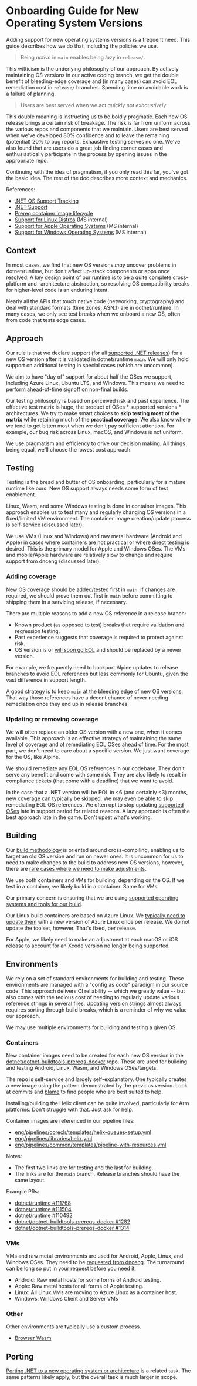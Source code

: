 # Onboarding Guide for New Operating System Versions

Adding support for new operating systems versions is a frequent need. This guide describes how we do that, including the policies we use.

> Being _active_ in `main` enables being _lazy_ in `release/`.

This witticism is the underlying philosophy of our approach. By actively maintaining OS versions in our active coding branch, we get the double benefit of bleeding-edge coverage and (in many cases) can avoid EOL remediation cost in `release/` branches. Spending time on avoidable work is a failure of planning.

> Users are best served when we act _quickly_ not _exhaustively_.


This double meaning is instructing us to be boldly pragmatic. Each new OS release brings a certain risk of breakage. The risk is far from uniform across the various repos and components that we maintain. Users are best served when we've developed 80% confidence and to leave the remaining (potential) 20% to bug reports. Exhaustive testing serves no one. We've also found that are users do a great job finding corner cases and enthusiastically participate in the process by opening issues in the appropriate repo.

Continuing with the idea of pragmatism, if you only read this far, you've got the basic idea. The rest of the doc describes more context and mechanics.

References:

- [.NET OS Support Tracking](https://github.com/dotnet/core/issues/9638)
- [.NET Support](https://github.com/dotnet/core/blob/main/support.md)
- [Prereq container image lifecycle](https://github.com/dotnet/dotnet-buildtools-prereqs-docker/blob/main/lifecycle.md)
- [Support for Linux Distros](https://dev.azure.com/dnceng/internal/_wiki/wikis/DNCEng%20Services%20Wiki/940/Support-for-Linux-Distros) (MS internal)
- [Support for Apple Operating Systems](https://dev.azure.com/dnceng/internal/_wiki/wikis/DNCEng%20Services%20Wiki/933/Support-for-Apple-Operating-Systems-(macOS-iOS-and-tvOS)) (MS internal)
- [Support for Windows Operating Systems](https://dev.azure.com/dnceng/internal/_wiki/wikis/DNCEng%20Services%20Wiki/939/Support-for-Windows-Operating-Systems) (MS internal)

## Context

In most cases, we find that new OS versions _may_  uncover problems in dotnet/runtime, but don't affect up-stack components or apps once resolved. A key design point of our runtime is to be a quite complete cross-platform and -architecture abstraction, so resolving OS compatibility breaks for higher-level code is an enduring intent.

Nearly all the APIs that touch native code (networking, cryptography) and deal with standard formats (time zones, ASN.1) are in dotnet/runtime. In many cases, we only see test breaks when we onboard a new OS, often from code that tests edge cases.

## Approach

Our rule is that we declare support (for all [supported .NET releases](https://github.com/dotnet/core/blob/main/releases.md)) for a new OS version after it is validated in dotnet/runtime `main`. We will only hold support on additional testing in special cases (which are uncommon).

We aim to have "day of" support for about half the OSes we support, including Azure Linux, Ubuntu LTS, and Windows. This means we need to perform ahead-of-time signoff on non-final builds.

Our testing philosophy is based on perceived risk and past experience. The effective test matrix is huge, the product of OSes \* supported versions \* architectures.  We try to make smart choices to **skip testing most of the matrix** while retaining much of the **practical coverage**. We also know where we tend to get bitten most when we don't pay sufficient attention. For example, our bug risk across Linux, macOS, and Windows is not uniform.

We  use pragmatism and efficiency to drive our decision making. All things being equal, we'll choose the lowest cost approach.

## Testing

Testing is the bread and butter of OS onboarding, particularly for a mature runtime like ours. New OS support always needs some form of test enablement.

Linux, Wasm, and some Windows testing is done in container images. This approach enables us to test many and regularly changing OS versions in a fixed/limited VM environment. The container image creation/update process is self-service (discussed later).

We use VMs (Linux and Windows) and raw metal hardware (Android and Apple) in cases where containers are not practical or where direct testing is desired. This is the primary model for Apple and Windows OSes. The VMs and mobile/Apple hardware are relatively slow to change and require support from dnceng (discussed later).

### Adding coverage

New OS coverage should be added/tested first in `main`. If changes are required, we should prove them out first in `main` before committing to shipping them in a servicing release, if necessary.

There are multiple reasons to add a new OS reference in a release branch:

- Known product (as opposed to test) breaks that require validation and regression testing.
- Past experience suggests that coverage is required to protect against risk.
- OS version is or [will soon go EOL](https://github.com/dotnet/runtime/issues/111818#issuecomment-2613642202) and should be replaced by a newer version.

For example, we frequently need to backport Alpine updates to release branches to avoid EOL references but less commonly for Ubuntu, given the vast difference in support length.

A good strategy is to keep `main` at the bleeding edge of new OS versions. That way those references have a decent chance of never needing remediation once they end up in release branches.

### Updating or removing coverage

We will often replace an older OS version with a new one, when it comes available. This approach is an effective strategy of maintaining the same level of coverage and of remediating EOL OSes ahead of time. For the most part, we don't need to care about a specific version. We just want coverage for the OS, like Alpine.

We should remediate any EOL OS references in our codebase. They don't serve any benefit and come with some risk. They are also likely to result in compliance tickets (that come with a deadline) that we want to avoid.

In the case that a .NET version will be EOL in <6 (and certainly <3) months, new coverage can typically be skipped. We may even be able to skip remediating EOL OS references. We often opt to stop updating [supported OSes](https://github.com/dotnet/core/blob/main/os-lifecycle-policy.md) late in support period for related reasons. A lazy approach is often the best approach late in the game. Don't upset what's working.

## Building

Our [build methodology](https://github.com/dotnet/runtime/blob/main/docs/project/linux-build-methodology.md) is oriented around cross-compiling, enabling us to target an old OS version and run on newer ones. It is uncommon for us to need to make changes to the build to address new OS versions, however, there are [rare cases where we need to make adjustments](https://github.com/dotnet/runtime/issues/101944).

We use both containers and VMs for building, depending on the OS. If we test in a container, we likely build in a container. Same for VMs.

Our primary concern is ensuring that we are using [supported operating systems and tools for our build](https://github.com/dotnet/runtime/tree/main/docs/workflow/requirements).

Our Linux build containers are based on Azure Linux. We [typically need to update them](https://github.com/dotnet/runtime/issues/112191) with a new version of Azure Linux once per release. We do not update the toolset, however. That's fixed, per release.

For Apple, we likely need to make an adjustment at each macOS or iOS release to account for an Xcode version no longer being supported.

## Environments

We rely on a set of standard environments for building and testing. These environments are managed with a "config as code" paradigm in our source code. This approach delivers CI reliability -- which we greatly value -- but also comes with the tedious cost of needing to regularly update various reference strings in several files. Updating version strings almost always requires sorting through build breaks, which is a reminder of why we value our approach.

We may use multiple environments for building and testing a given OS.

### Containers

New container images need to be created for each new OS version in the [dotnet/dotnet-buildtools-prereqs-docker](https://github.com/dotnet/dotnet-buildtools-prereqs-docker) repo. These are used for building and testing Android, Linux, Wasm, and Windows OSes/targets.

The repo is self-service and largely self-explanatory. One typically creates a new image using the pattern demonstrated by the previous version. Look at commits and [blame](https://github.com/dotnet/dotnet-buildtools-prereqs-docker/blame/776324ff16d38e22fd9f06c9842ec338a4b98489/src/alpine/3.20/helix/Dockerfile) to find people who are best suited to help.

Installing/building the Helix client can be quite involved, particularly for Arm platforms. Don't struggle with that. Just ask for help.

Container images are referenced in our pipeline files:

- [eng/pipelines/coreclr/templates/helix-queues-setup.yml](https://github.com/dotnet/runtime/blob/main/eng/pipelines/coreclr/templates/helix-queues-setup.yml)
- [eng/pipelines/libraries/helix.yml](https://github.com/dotnet/runtime/blob/main/eng/pipelines/libraries/helix.yml)
- [eng/pipelines/common/templates/pipeline-with-resources.yml](https://github.com/dotnet/runtime/blob/main/eng/pipelines/common/templates/pipeline-with-resources.yml)

Notes:

- The first two links are for testing and the last for building.
- The links are for the `main` branch. Release branches should have the same layout.

Example PRs:

- [dotnet/runtime #111768](https://github.com/dotnet/runtime/pull/111768)
- [dotnet/runtime #111504](https://github.com/dotnet/runtime/pull/111504)
- [dotnet/runtime #110492](https://github.com/dotnet/runtime/pull/110492)
- [dotnet/dotnet-buildtools-prereqs-docker #1282](https://github.com/dotnet/dotnet-buildtools-prereqs-docker/pull/1282)
- [dotnet/dotnet-buildtools-prereqs-docker #1314](https://github.com/dotnet/dotnet-buildtools-prereqs-docker/pull/1314)

### VMs

VMs and raw metal environments are used for Android, Apple, Linux, and Windows OSes. They need to be [requested from dnceng](https://github.com/dotnet/dnceng/issues/4307). The turnaround can be long so put in your request before you need it.

- Android: Raw metal hosts for some forms of Android testing.
- Apple: Raw metal hosts for all forms of Apple testing.
- Linux: All Linux VMs are moving to Azure Linux as a container host.
- Windows: Windows Client and Server VMs

### Other

Other environments are typically use a custom process.

- [Browser Wasm](https://github.com/dotnet/runtime/pull/112066)

## Porting

[Porting .NET to a new operating system or architecture](../design/coreclr/botr/guide-for-porting.md) is a related task. The same patterns likely apply, but the overall task is much larger in scope.
